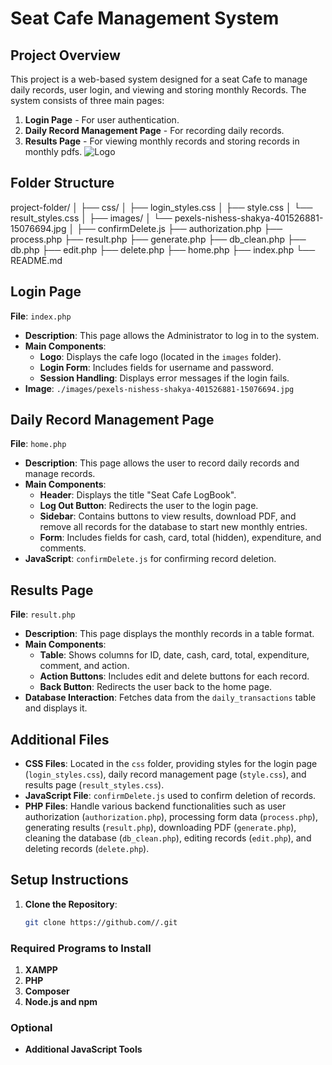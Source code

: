 # Seat Cafe Management System

## Project Overview

This project is a web-based system designed for a seat Cafe to manage daily records, user login, and viewing and storing monthly Records. The system consists of three main pages:
1. **Login Page** - For user authentication.
2. **Daily Record Management Page** - For recording daily records.
3. **Results Page** - For viewing monthly records and storing records in monthly pdfs.
![Logo]([https://example.com/path/to/logo.png](https://github.com/bo-nny/seat_cafe/blob/main/images/pexels-nastyasensei-66707-2575835.jpg))


## Folder Structure

project-folder/
│
├── css/
│   ├── login_styles.css
│   ├── style.css
│   └── result_styles.css
│
├── images/
│   └── pexels-nishess-shakya-401526881-15076694.jpg
│
├── confirmDelete.js
├── authorization.php
├── process.php
├── result.php
├── generate.php
├── db_clean.php
├── db.php
├── edit.php
├── delete.php
├── home.php
├── index.php
└── README.md


## Login Page

**File**: `index.php`

- **Description**: This page allows the Administrator to log in to the system.
- **Main Components**:
  - **Logo**: Displays the cafe logo (located in the `images` folder).
  - **Login Form**: Includes fields for username and password.
  - **Session Handling**: Displays error messages if the login fails.
- **Image**: `./images/pexels-nishess-shakya-401526881-15076694.jpg`

## Daily Record Management Page

**File**: `home.php`

- **Description**: This page allows the user to record daily records and manage records.
- **Main Components**:
  - **Header**: Displays the title "Seat Cafe LogBook".
  - **Log Out Button**: Redirects the user to the login page.
  - **Sidebar**: Contains buttons to view results, download PDF, and remove all records for the database to start new monthly entries. 
  - **Form**: Includes fields for cash, card, total (hidden), expenditure, and comments.
- **JavaScript**: `confirmDelete.js` for confirming record deletion.

## Results Page

**File**: `result.php`

- **Description**: This page displays the monthly records in a table format.
- **Main Components**:
  - **Table**: Shows columns for ID, date, cash, card, total, expenditure, comment, and action.
  - **Action Buttons**: Includes edit and delete buttons for each record.
  - **Back Button**: Redirects the user back to the home page.
- **Database Interaction**: Fetches data from the `daily_transactions` table and displays it.

## Additional Files

- **CSS Files**: Located in the `css` folder, providing styles for the login page (`login_styles.css`), daily record management page (`style.css`), and results page (`result_styles.css`).
- **JavaScript File**: `confirmDelete.js` used to confirm deletion of records.
- **PHP Files**: Handle various backend functionalities such as user authorization (`authorization.php`), processing form data (`process.php`), generating results (`result.php`), downloading PDF (`generate.php`), cleaning the database (`db_clean.php`), editing records (`edit.php`), and deleting records (`delete.php`).

## Setup Instructions

1. **Clone the Repository**: 
   ```sh
   git clone https://github.com//.git


 ### Required Programs to Install

1. **XAMPP**
2. **PHP**
3. **Composer**
4. **Node.js and npm**
### Optional

- **Additional JavaScript Tools**
